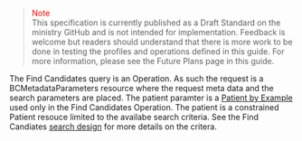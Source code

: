><span style="color:red">Note</span><br>This specification is currently published as a Draft Standard on the ministry GitHub and is not intended for implementation. Feedback is welcome but readers should understand that there is more work to be done in testing the profiles and operations defined in this guide. For more information, please see the Future Plans page in this guide.

The Find Candidates query is an Operation.  As such the request is a BCMetadataParameters resource where the request meta data and the search parameters are placed.  The patient paramter is a [Patient by Example](StructureDefinition-bc-patient-by-example.html) used only in the Find Candidates Operation.  The patient is a constrained Patient resouce limited to the availabe search criteria.  See the Find Candiates [search design](search.html#find-candidates-search) for more details on the critera.
